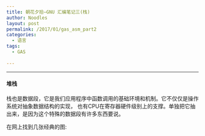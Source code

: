 ```yaml
---
title: 朝花夕拾—GNU 汇编笔记三(栈)
author: Noodles
layout: post
permalink: /2017/01/gas_asm_part2
categories:
  - 语言
tags:
  - GAS
  
---
```


<!--more-->

 ---------------------------------------------------

#### 堆栈

 栈也是数据段，它是我们应用程序中函数调用的基础环境和机制。它不仅仅是操作系统对抽象数据结构的实现，
 也有CPU在寄存器硬件级别上的支撑。单独把它抽出来，是因为这个特殊的数据段有许多东西要说。

 在网上找到几张经典的图:
